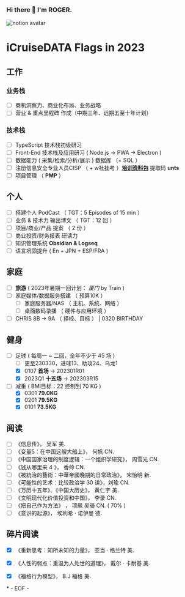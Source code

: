 ### Hi there 👋 I'm ROGER. 

![notion avatar](https://notion-avatar.vercel.app/api/img/eyJmYWNlIjo2LCJub3NlIjozLCJtb3V0aCI6MTAsImV5ZXMiOjYsImV5ZWJyb3dzIjoxMCwiZ2xhc3NlcyI6MiwiaGFpciI6MTQsImFjY2Vzc29yaWVzIjowLCJkZXRhaWxzIjowLCJiZWFyZCI6MH0=)

<!--
**5iCruise/5iCruise** is a ✨ _special_ ✨ repository because its `README.md` (this file) appears on your GitHub profile.

Here are some ideas to get you started:

- 🔭 I’m currently working on ...
- 🌱 I’m currently learning ...
- 👯 I’m looking to collaborate on ...
- 🤔 I’m looking for help with ...
- 💬 Ask me about ...
- 📫 How to reach me: ...
- 😄 Pronouns: ...
- ⚡ Fun fact: ...
-->

# iCruiseDATA Flags in 2023  

## 工作  
### 业务栈  
- [ ] 商机洞察力、商业化布局、业务战略     
- [ ] 营业 & 重点里程碑 作成（中期三年、远期五至十年计划）   

### 技术栈   
- [ ] TypeScript 技术栈初级研习   
- [ ] Front-End 技术栈及应用研习 ( Node.js → PWA → Electron )    
- [ ] 数据能力 ( 采集/检索/分析/展示 ) 数据库 （+ SQL ）       
- [ ] 注册信息安全专业人员CISP （ + w社挂考 ）[**培训资料包**](https://terabox.com/s/1Y6i1QysJya1l2c3_8ZQtmA)  提取码 **unts**        
- [ ] 项目管理  （ **PMP** ）    

## 个人  
- [ ] 搭建个人 PodCast （ TGT：5 Episodes of 15 min ）     
- [ ] 业务 & 技术力 输出博文 （ TGT：12 回 ）     
- [ ] 项目/商业/产品 提案 （ 2 份 ）   
- [ ] 商业投资/财务报表 研读力   
- [ ] 知识管理系统 **Obsidian & Logseq**    
- [ ] 语言巩固提升 ( En + JPN + ESP/FRA )   

## 家庭  
- [ ] **旅游** ( 2023年暑期一回计划： *厦门* by Train )  
- [ ] 家庭媒体/数据服务搭建 （ 预算10K ）   
    - [ ] 家庭服务器/NAS （ 主机、系统、网络 ） 
    - [ ] 桌面数码录播  （ 硬件与应用环境 ）    
- [ ] CHRIS 8B → 9A （ 择校、目标 ） | 0320 BIRTHDAY     

## 健身  
- [ ] 足球 ( 每周一 ~ 二回，全年不少于 45 场 )    
    - [ ] 更至230330，进球13、助攻24、乌龙1      
    - [x] 0107  **首场**  →  202301R01    
    - [x] 2023Q1  **十五场**  →  202303R15     
- [ ] 减重 ( BMI目标：22  控制到 70 KG )  
    - [x] 0301 **79.0KG**    
    - [x] 0201 **79.5KG**
    - [x] 0101 **73.5KG**    

## 阅读  
- [ ] 《信息传》， 吴军  美.   
- [ ] 《变量5：在中国这艘大船上》， 何帆  CN.    
- [ ] 《中国国家治理的制度逻辑：一个组织学研究》， 周雪光  CN.     
- [ ] 《钱从哪里来 4 》， 香帅  CN.   
- [ ] 《被統治的藝術：中華帝國晚期的日常政治》， 宋怡明  新.  
- [ ] 《可能性的艺术：比较政治学 30 讲》，刘瑜  CN.  
- [ ] 《万历十五年》、《中国大历史》， 黄仁宇  美.     
- [ ] 《文明现代化价值投资和中国》， 李录  CN.      
- [ ] 《把自己作为方法》 ， 项飙 吴骑  CN.  ( 70% )        
- [ ] 《意识的起源》， 埃利希 · 诺伊曼  德.      

## 碎片阅读  
- [x] 《重新思考：知所未知的力量》， 亚当 · 格兰特  美.     
- [x] 《人性的弱点：重温为人处世的道理》， 戴尔 · 卡耐基  美.     
- [x] 《福格行为模型》， B.J 福格  美.     


\* - EOF - 
